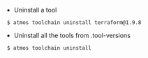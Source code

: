 - Uninstall a tool
```
 $ atmos toolchain uninstall terraform@1.9.8
```

- Uninstall all the tools from .tool-versions
```
 $ atmos toolchain uninstall
```